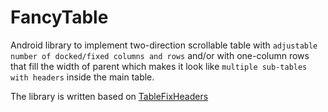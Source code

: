 # FancyTable
Android library to implement two-direction scrollable table with `adjustable number of docked/fixed columns and rows` and/or with one-column rows that fill the width of parent which makes it look like `multiple sub-tables with headers` inside the main table.

The library is written based on [TableFixHeaders](https://github.com/InQBarna/TableFixHeaders)
